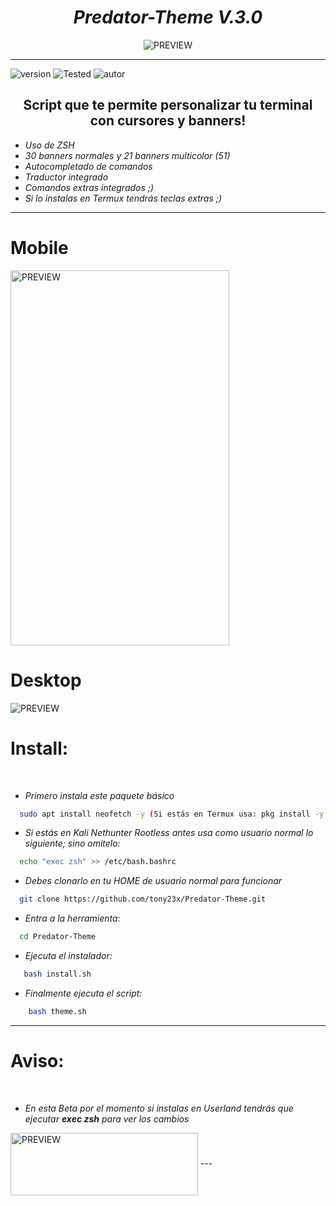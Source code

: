 <h1 align="center"> <i> Predator-Theme V.3.0 </i> </h1>
<p align="center">
  <img src="https://user-images.githubusercontent.com/55555800/94959784-6120d500-04b7-11eb-89ad-c97a528154fa.gif" alt="PREVIEW" align="center">
</p>
<hr>

![version]
![Tested]
![autor]

<h2 align="center"> Script que te permite personalizar tu terminal con cursores y banners! </h2>

* _Uso de ZSH_
* _30 banners normales y 21 banners multicolor (51)_
* _Autocompletado de comandos_
* _Traductor integrado_
* _Comandos extras integrados ;)_
* _Si lo instalas en Termux tendrás teclas extras ;)_


  
<hr>

# Mobile
<img src="https://user-images.githubusercontent.com/55555800/94959981-b8bf4080-04b7-11eb-8e38-0ebf5ccaa52e.jpg" alt="PREVIEW" align="center" width="350px" height="600px">

# Desktop
<img src="https://user-images.githubusercontent.com/55555800/94967642-ff7c5d00-04ee-11eb-84a0-93af42789e84.png" alt="PREVIEW" align="center">

# Install:
<br>

* _Primero instala este paquete básico_

```sh
  sudo apt install neofetch -y (Si estás en Termux usa: pkg install -y neofetch)
```

* _Si estás en Kali Nethunter Rootless antes usa como usuario normal lo siguiente; sino omitelo:_

```sh
  echo "exec zsh" >> /etc/bash.bashrc
```

* _Debes clonarlo en tu HOME de usuario normal para funcionar_

```sh
  git clone https://github.com/tony23x/Predator-Theme.git
```

* _Entra a la herramienta:_
```sh
  cd Predator-Theme
```
* _Ejecuta el instalador:_
```sh
   bash install.sh
```

* _Finalmente ejecuta el script:_

```sh
    bash theme.sh
```
<hr>

# Aviso: 
<br>

* _En esta Beta por el momento si instalas en Userland tendrás que ejecutar <b>exec zsh</b> para ver los cambios_

<img src="https://user-images.githubusercontent.com/55555800/94959971-b52bb980-04b7-11eb-9e29-bcfd53306056.jpg" alt="PREVIEW" align="center" width="300px" height="100px">
---

<!-- MarkDown Links & Images -->
[version]: https://img.shields.io/badge/Versi%C3%B3n-BETA%3A%20V.3.0-violet
[tested]: https://img.shields.io/badge/Probado-Kali%20Linux%20%7C%20Debian%20%7C%20Ubuntu%20%7C%20Parrot%20%7C%20Termux%20%7C%20Userland-blue
[autor]: https://img.shields.io/badge/Author-%40Th3__Pr3dat0r-green
